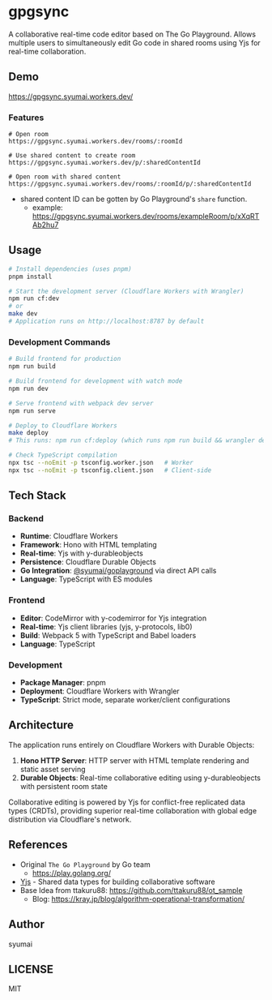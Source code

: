 # gpgsync

A collaborative real-time code editor based on The Go Playground. Allows multiple users to simultaneously edit Go code in shared rooms using Yjs for real-time collaboration.

## Demo

https://gpgsync.syumai.workers.dev/

### Features

```console
# Open room
https://gpgsync.syumai.workers.dev/rooms/:roomId

# Use shared content to create room
https://gpgsync.syumai.workers.dev/p/:sharedContentId

# Open room with shared content
https://gpgsync.syumai.workers.dev/rooms/:roomId/p/:sharedContentId
```

* shared content ID can be gotten by Go Playground's `share` function.
  - example: https://gpgsync.syumai.workers.dev/rooms/exampleRoom/p/xXqRTAb2hu7

## Usage

```bash
# Install dependencies (uses pnpm)
pnpm install

# Start the development server (Cloudflare Workers with Wrangler)
npm run cf:dev
# or
make dev
# Application runs on http://localhost:8787 by default
```

### Development Commands

```bash
# Build frontend for production
npm run build

# Build frontend for development with watch mode
npm run dev

# Serve frontend with webpack dev server
npm run serve

# Deploy to Cloudflare Workers
make deploy
# This runs: npm run cf:deploy (which runs npm run build && wrangler deploy)

# Check TypeScript compilation
npx tsc --noEmit -p tsconfig.worker.json   # Worker
npx tsc --noEmit -p tsconfig.client.json   # Client-side
```

## Tech Stack

### Backend
* **Runtime**: Cloudflare Workers
* **Framework**: Hono with HTML templating
* **Real-time**: Yjs with y-durableobjects
* **Persistence**: Cloudflare Durable Objects
* **Go Integration**: [@syumai/goplayground](https://github.com/syumai/goplayground-js) via direct API calls
* **Language**: TypeScript with ES modules

### Frontend
* **Editor**: CodeMirror with y-codemirror for Yjs integration
* **Real-time**: Yjs client libraries (yjs, y-protocols, lib0)
* **Build**: Webpack 5 with TypeScript and Babel loaders
* **Language**: TypeScript

### Development
* **Package Manager**: pnpm
* **Deployment**: Cloudflare Workers with Wrangler
* **TypeScript**: Strict mode, separate worker/client configurations

## Architecture

The application runs entirely on Cloudflare Workers with Durable Objects:

1. **Hono HTTP Server**: HTTP server with HTML template rendering and static asset serving
2. **Durable Objects**: Real-time collaborative editing using y-durableobjects with persistent room state

Collaborative editing is powered by Yjs for conflict-free replicated data types (CRDTs), providing superior real-time collaboration with global edge distribution via Cloudflare's network.

## References

* Original `The Go Playground` by Go team
  - https://play.golang.org/
* [Yjs](https://github.com/yjs/yjs) - Shared data types for building collaborative software
* Base Idea from ttakuru88: https://github.com/ttakuru88/ot_sample
  - Blog: https://kray.jp/blog/algorithm-operational-transformation/

## Author

syumai

## LICENSE

MIT
